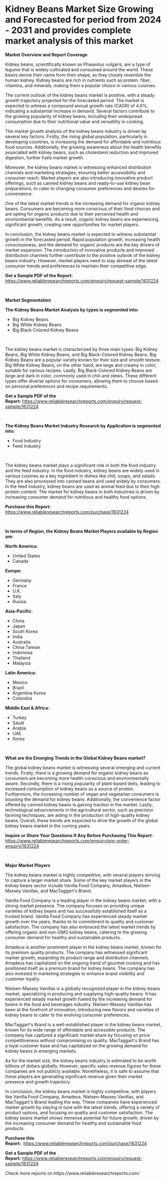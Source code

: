 <p><h1>Kidney Beans Market Size Growing and Forecasted for period from 2024 - 2031 and provides complete market analysis of this market</h1></p><p><strong>Market Overview and Report Coverage</strong></p>
<p><p>Kidney beans, scientifically known as Phaseolus vulgaris, are a type of legume that is widely cultivated and consumed around the world. These beans derive their name from their shape, as they closely resemble the human kidney. Kidney beans are rich in nutrients such as protein, fiber, vitamins, and minerals, making them a popular choice in various cuisines.</p><p>The current outlook of the kidney beans market is positive, with a steady growth trajectory projected for the forecasted period. The market is expected to witness a compound annual growth rate (CAGR) of 4.6%, indicating a substantial increase in demand. Several factors contribute to the growing popularity of kidney beans, including their widespread consumption due to their nutritional value and versatility in cooking.</p><p>The market growth analysis of the kidney beans industry is driven by several key factors. Firstly, the rising global population, particularly in developing countries, is increasing the demand for affordable and nutritious food sources. Additionally, the growing awareness about the health benefits associated with kidney beans, such as cholesterol reduction and improved digestion, further fuels market growth.</p><p>Moreover, the kidney beans market is witnessing enhanced distribution channels and marketing strategies, ensuring better accessibility and consumer reach. Market players are also introducing innovative product offerings, such as canned kidney beans and ready-to-use kidney bean preparations, to cater to changing consumer preferences and desires for convenience.</p><p>One of the latest market trends is the increasing demand for organic kidney beans. Consumers are becoming more conscious of their food choices and are opting for organic products due to their perceived health and environmental benefits. As a result, organic kidney beans are experiencing significant growth, creating new opportunities for market players.</p><p>In conclusion, the kidney beans market is expected to witness substantial growth in the forecasted period. Rapid population growth, increasing health consciousness, and the demand for organic products are the key drivers of market expansion. The introduction of innovative products and improved distribution channels further contribute to the positive outlook of the kidney beans industry. However, market players need to stay abreast of the latest consumer trends and preferences to maintain their competitive edge.</p></p>
<p><strong>Get a Sample PDF of the Report:</strong> <a href="https://www.reliableresearchreports.com/enquiry/request-sample/1631224">https://www.reliableresearchreports.com/enquiry/request-sample/1631224</a></p>
<p>&nbsp;</p>
<p><strong>Market Segmentation</strong></p>
<p><strong>The Kidney Beans Market Analysis by types is segmented into:</strong></p>
<p><ul><li>Big Kidney Beans</li><li>Big White Kidney Beans</li><li>Big Black Colored Kidney Beans</li></ul></p>
<p>&nbsp;</p>
<p><p>The kidney beans market is characterized by three main types: Big Kidney Beans, Big White Kidney Beans, and Big Black-Colored Kidney Beans. Big Kidney Beans are a popular variety known for their size and smooth texture. Big White Kidney Beans, on the other hand, are large and creamy in color, suitable for various recipes. Lastly, Big Black-Colored Kidney Beans are large and dark in color, commonly used in chili and stews. These different types offer diverse options for consumers, allowing them to choose based on personal preferences and recipe requirements.</p></p>
<p><strong>Get a Sample PDF of the Report:</strong>&nbsp;<a href="https://www.reliableresearchreports.com/enquiry/request-sample/1631224">https://www.reliableresearchreports.com/enquiry/request-sample/1631224</a></p>
<p>&nbsp;</p>
<p><strong>The Kidney Beans Market Industry Research by Application is segmented into:</strong></p>
<p><ul><li>Food Industry</li><li>Feed Industry</li></ul></p>
<p>&nbsp;</p>
<p><p>The kidney beans market plays a significant role in both the food industry and the feed industry. In the food industry, kidney beans are widely used in various cuisines as a key ingredient in dishes like chili, soups, and salads. They are also processed into canned beans and used widely by consumers. In the feed industry, kidney beans are used as animal feed due to their high protein content. The market for kidney beans in both industries is driven by increasing consumer demand for nutritious and healthy food options.</p></p>
<p><strong>Purchase this Report:</strong>&nbsp; <a href="https://www.reliableresearchreports.com/purchase/1631224">https://www.reliableresearchreports.com/purchase/1631224</a></p>
<p>&nbsp;</p>
<p><strong>In terms of Region, the Kidney Beans Market Players available by Region are:</strong></p>
<p>
    <p> <strong> North America: </strong>
        <ul>
            <li>United States</li>
            <li>Canada</li>
        </ul>
        </p> 
    <p> <strong> Europe: </strong>
        <ul>
            <li>Germany</li>
            <li>France</li>
            <li>U.K.</li>
            <li>Italy</li>
            <li>Russia</li>
        </ul>
        </p> 
    <p> <strong> Asia-Pacific: </strong>
        <ul>
            <li>China</li>
            <li>Japan</li>
            <li>South Korea</li>
            <li>India</li>
            <li>Australia</li>
            <li>China Taiwan</li>
            <li>Indonesia</li>
            <li>Thailand</li>
            <li>Malaysia</li>
        </ul>
        </p> 
    <p> <strong> Latin America: </strong>
        <ul>
            <li>Mexico</li>
            <li>Brazil</li>
            <li>Argentina Korea</li>
            <li>Colombia</li>
        </ul>
        </p> 
    <p> <strong> Middle East & Africa: </strong>
        <ul>
            <li>Turkey</li>
            <li>Saudi</li>
            <li>Arabia</li>
            <li>UAE</li>
            <li>Korea</li>
        </ul>
    </p>
    </p>
<p>&nbsp;</p>
<p><strong>What are the Emerging Trends in the Global Kidney Beans market?</strong></p>
<p><p>The global kidney beans market is witnessing several emerging and current trends. Firstly, there is a growing demand for organic kidney beans as consumers are becoming more health-conscious and environmentally aware. Secondly, there is a rising popularity of plant-based diets, leading to increased consumption of kidney beans as a source of protein. Furthermore, the increasing number of vegan and vegetarian consumers is boosting the demand for kidney beans. Additionally, the convenience factor offered by canned kidney beans is gaining traction in the market. Lastly, technological advancements in the agricultural sector, such as precision farming techniques, are aiding in the production of high-quality kidney beans. Overall, these trends are expected to drive the growth of the global kidney beans market in the coming years.</p></p>
<p><strong>Inquire or Share Your Questions If Any Before Purchasing This Report</strong>- <a href="https://www.reliableresearchreports.com/enquiry/pre-order-enquiry/1631224">https://www.reliableresearchreports.com/enquiry/pre-order-enquiry/1631224</a></p>
<p>&nbsp;</p>
<p><strong>Major Market Players</strong></p>
<p><p>The kidney beans market is highly competitive, with several players striving to capture a larger market share. Some of the key market players in the kidney beans sector include Vanilla Food Company, Amadeus, Nielsen-Massey Vanillas, and MacTaggart's Brand. </p><p>Vanilla Food Company is a leading player in the kidney beans market, with a strong market presence. The company focuses on providing unique varieties of kidney beans and has successfully established itself as a trusted brand. Vanilla Food Company has experienced steady market growth over the years, thanks to its commitment to quality and customer satisfaction. The company has also embraced the latest market trends by offering organic and non-GMO kidney beans, catering to the growing consumer demand for healthy and sustainable products. </p><p>Amadeus is another prominent player in the kidney beans market, known for its premium quality products. The company has witnessed significant market growth, expanding its product range and distribution channels. Amadeus has capitalized on the ongoing trend of gourmet cooking and has positioned itself as a premium brand for kidney beans. The company has also invested in marketing strategies to enhance brand visibility and customer loyalty.</p><p>Nielsen-Massey Vanillas is a globally recognized player in the kidney beans market, specializing in producing and supplying high-quality beans. It has experienced steady market growth fueled by the increasing demand for beans in the food and beverages industry. Nielsen-Massey Vanillas has been at the forefront of innovation, introducing new flavors and varieties of kidney beans to cater to the evolving consumer preferences.</p><p>MacTaggart's Brand is a well-established player in the kidney beans market, known for its wide range of affordable and accessible products. The company has captured a significant market share by focusing on price competitiveness without compromising on quality. MacTaggart's Brand has a loyal customer base and has capitalized on the growing demand for kidney beans in emerging markets.</p><p>As for the market size, the kidney beans industry is estimated to be worth billions of dollars globally. However, specific sales revenue figures for these companies are not publicly available. Nonetheless, it is safe to assume that these players are generating significant revenue given their market presence and growth trajectory.</p><p>In conclusion, the kidney beans market is highly competitive, with players like Vanilla Food Company, Amadeus, Nielsen-Massey Vanillas, and MacTaggart's Brand leading the way. These companies have experienced market growth by staying in tune with the latest trends, offering a variety of product options, and focusing on quality and customer satisfaction. The kidney beans market shows immense potential for future growth, driven by the increasing consumer demand for healthy and sustainable food products.</p></p>
<p><strong>Purchase this Report:</strong>&nbsp;&nbsp;<a href="https://www.reliableresearchreports.com/purchase/1631224">https://www.reliableresearchreports.com/purchase/1631224</a></p>
<p></p>
<p><strong>Get a Sample PDF of the Report:</strong>&nbsp;<a href="https://www.reliableresearchreports.com/enquiry/request-sample/1631224">https://www.reliableresearchreports.com/enquiry/request-sample/1631224</a></p>
<p>Check more reports on https://www.reliableresearchreports.com/</p>